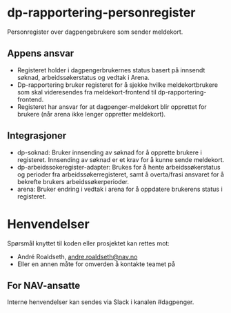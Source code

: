 # dp-rapportering-personregister
Personregister over dagpengebrukere som sender meldekort.

## Appens ansvar
- Registeret holder i dagpengerbrukernes status basert på innsendt søknad, arbeidssøkerstatus og vedtak i Arena.
- Dp-rapportering bruker registeret for å sjekke hvilke meldekortbrukere som skal videresendes fra meldekort-frontend til dp-rapportering-frontend.
- Registeret har ansvar for at dagpenger-meldekort blir opprettet for brukere (når arena ikke lenger oppretter meldekort).

## Integrasjoner
- dp-soknad: Bruker innsending av søknad for å opprette brukere i registeret. Innsending av søknad er et krav for å kunne sende meldekort.
- dp-arbeidssokeregister-adapter: Brukes for å hente arbeidssøkerstatus og perioder fra arbeidssøkerregisteret, samt å overta/frasi ansvaret for å bekrefte brukers arbeidssøkerperioder.
- arena: Bruker endring i vedtak i arena for å oppdatere brukerens status i registeret.

# Henvendelser

Spørsmål knyttet til koden eller prosjektet kan rettes mot:

* André Roaldseth, andre.roaldseth@nav.no
* Eller en annen måte for omverden å kontakte teamet på

## For NAV-ansatte

Interne henvendelser kan sendes via Slack i kanalen #dagpenger.
